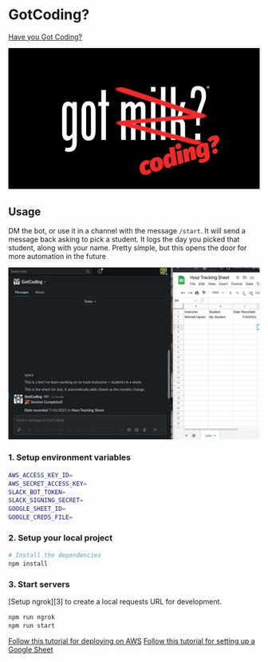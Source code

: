 # GotCoding?

[Have you Got Coding?](https://getcoding.ca)

![Logo](./logo.png)

## Usage

DM the bot, or use it in a channel with the message `/start`. It will send a message back asking to pick a student. It logs the day you picked that student, along with your name. Pretty simple, but this opens the door for more automation in the future

![Preview](./preview.png)

### 1. Setup environment variables

```zsh
AWS_ACCESS_KEY_ID=
AWS_SECRET_ACCESS_KEY=
SLACK_BOT_TOKEN=
SLACK_SIGNING_SECRET=
GOOGLE_SHEET_ID=
GOOGLE_CREDS_FILE=
```

### 2. Setup your local project

```zsh
# Install the dependencies
npm install
```

### 3. Start servers

[Setup ngrok][3] to create a local requests URL for development.

```zsh
npm run ngrok
npm run start
```

[Follow this tutorial for deploying on AWS](https://slack.dev/bolt-js/deployments/aws-lambda)
[Follow this tutorial for setting up a Google Sheet](https://developers.google.com/sheets/api/quickstart/nodejs)
